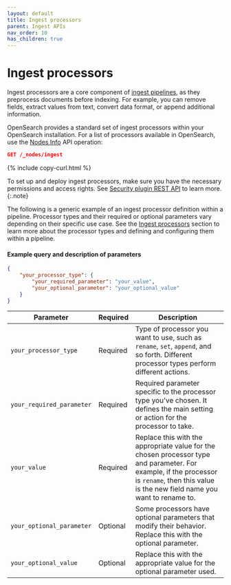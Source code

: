 ```yaml
---
layout: default
title: Ingest processors
parent: Ingest APIs
nav_order: 10
has_children: true
---
```


# Ingest processors

Ingest processors are a core component of [ingest pipelines]({{site.url}}{{site.baseurl}}/api-reference/ingest-apis/ingest-pipelines/), as they preprocess documents before indexing. For example, you can remove fields, extract values from text, convert data format, or append additional information.

OpenSearch provides a standard set of ingest processors within your OpenSearch installation. For a list of processors available in OpenSearch, use the [Nodes Info]({{site.url}}{{site.baseurl}}/api-reference/nodes-apis/nodes-info/) API operation:

```json
GET /_nodes/ingest
```
{% include copy-curl.html %}

To set up and deploy ingest processors, make sure you have the necessary permissions and access rights. See [Security plugin REST API]({{site.url}}{{site.baseurl}}/security/access-control/api/) to learn more.
{:.note}

The following is a generic example of an ingest processor definition within a pipeline. Processor types and their required or optional parameters vary depending on their specific use case. See the [Ingest processors]({{site.url}}{{site.baseurl}}/api-reference/ingest-apis/ingest-processors/) section to learn more about the processor types and defining and configuring them within a pipeline.

#### Example query and description of parameters

```json
{
    "your_processor_type": {
        "your_required_parameter": "your_value",
        "your_optional_parameter": "your_optional_value"
    }
}
```

**Parameter** | **Required** | **Description** |
|-----------|-----------|-----------|
`your_processor_type` | Required | Type of processor you want to use, such as `rename`, `set`, `append`, and so forth. Different processor types perform different actions. |
`your_required_parameter` | Required | Required parameter specific to the processor type you've chosen. It defines the main setting or action for the processor to take. |
`your_value` | Required | Replace this with the appropriate value for the chosen processor type and parameter. For example, if the processor is `rename`, then this value is the new field name you want to rename to. |
`your_optional_parameter` | Optional | Some processors have optional parameters that modify their behavior. Replace this with the optional parameter. |
`your_optional_value` | Optional | Replace this with the appropriate value for the optional parameter used. |
